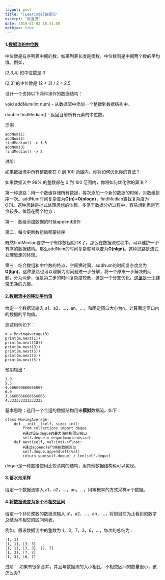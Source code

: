 ```yaml
---
layout: post
title: "[LeetCode]数据流"
excerpt: "数据流"
date: 2019-01-03 18:53:00
mathjax: true
---
```


#### 1.[数据流的中位数](https://leetcode-cn.com/problems/find-median-from-data-stream/)

中位数是有序列表中间的数。如果列表长度是偶数，中位数则是中间两个数的平均值。例如，

[2,3,4] 的中位数是 3

[2,3] 的中位数是 (2 + 3) / 2 = 2.5

设计一个支持以下两种操作的数据结构：

void addNum(int num) - 从数据流中添加一个整数到数据结构中。

double findMedian() - 返回目前所有元素的中位数。

示例：

```
addNum(1)
addNum(2)
findMedian() -> 1.5
addNum(3) 
findMedian() -> 2
```
进阶:

如果数据流中所有整数都在 0 到 100 范围内，你将如何优化你的算法？

如果数据流中 99% 的整数都在 0 到 100 范围内，你将如何优化你的算法？

第一种思路：用一个数组存储所有数据，每次添加一个新的数据的时候，对数组排序一次。addNum时间复杂度为**O(n)+O(nlogn)**，findMedian查找复杂度为O(1)。这种思路是批式处理思想的体现，多见于数据分析过程中，容易想到但是冗余较多。体现在两个地方：

第一：数组添加数据的时候append操作

第二：每次更新数组后都要排序

既然findMedian要求一个有序数组就OK了，那么在数据流过程中，可以维护一个有序的数据结构。那么addNum的时间复杂度可以变为**O(nlgn)**。这种思路是流式处理思想的体现。

第三：结合数组和中位数的特点，空间换时间，addNum的时间复杂度变为**O(lgn)**。这种思路也可以理解为对问题进一步分解，将一个原来一步解决的问题，分为两步，但是第二步的时间复杂度较低，这是一个分支优化。[这里是一个非常干净的方案](https://zhuanlan.zhihu.com/p/85283794)。


#### 2.[数据流中的移动平均值](https://leetcode-cn.com/problems/moving-average-from-data-stream)

给定一个数据流输入 a1，a2，…，an，…，和固定窗口大小为n，计算固定窗口内的数据的平均值。

测试用例如下：

```
m = MovingAverage(3)
print(m.next(1))
print(m.next(10))
print(m.next(3))
print(m.next(5))
print(m.next(3))
print(m.next(5))
```
预期输出：
```
1.0
5.5
4.666666666666667
6.0
3.6666666666666665
4.333333333333333
```

基本思路：选用一个合适的数据结构用来**模拟**数据流。如下：

```
class MovingAverage:
	def __init__(self, size: int):
		from collections import deque
		#通过设定deque的最大值模拟固定窗口
		self.deque = deque(maxlen=size)
	def next(self, val:int)->float:
		#通过appendleft模拟数据流动
		self.deque.appendleft(val)
		return sum(self.deque) / len(self.deque)
```
deque是一种直接使用比较清爽的结构，用其他数据结构也可以实现。

#### 3.蓄水池采样

给定一个数据流输入 a1，a2，…，an，…，用等概率的方式采样m个数据。


#### 4.[将数据流变为多个不相交区间](https://leetcode-cn.com/problems/data-stream-as-disjoint-intervals/)

给定一个非负整数的数据流输入 a1，a2，…，an，…，将到目前为止看到的数字总结为不相交的区间列表。

例如，假设数据流中的整数为 1，3，7，2，6，…，每次的总结为：

```
[1, 1]
[1, 1], [3, 3]
[1, 1], [3, 3], [7, 7]
[1, 3], [7, 7]
[1, 3], [6, 7]
```
进阶：
如果有很多合并，并且与数据流的大小相比，不相交区间的数量很小，该怎么办?




